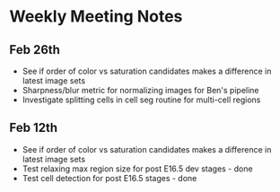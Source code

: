 # Weekly Meeting Notes

## Feb 26th

- See if order of color vs saturation candidates makes a difference in latest image sets
- Sharpness/blur metric for normalizing images for Ben's pipeline
- Investigate splitting cells in cell seg routine for multi-cell regions

## Feb 12th

- See if order of color vs saturation candidates makes a difference in latest image sets
- Test relaxing max region size for post E16.5 dev stages - done
- Test cell detection for post E16.5 stages - done
